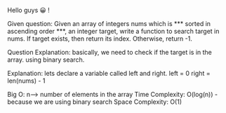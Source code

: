 Hello guys 😀 !

Given question:
Given an array of integers nums which is *** sorted in ascending order ***,
an integer target, write a function to search target in nums. If target exists, then return its index. Otherwise, return -1.


Question Explanation:
    basically, we need to check if the target is in the array. using binary search.


Explanation:
    lets declare a variable called left and right.
    left = 0
    right = len(nums) - 1


Big O:
    n--> number of elements in the array
    Time Complexity: O(log(n)) - because we are using binary search
    Space Complexity: O(1)